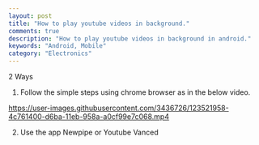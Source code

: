 ```yaml
---
layout: post
title: "How to play youtube videos in background."
comments: true
description: "How to play youtube videos in background in android."
keywords: "Android, Mobile"
category: "Electronics"
---
```


2 Ways

1) Follow the simple steps using chrome browser as in the below video.

https://user-images.githubusercontent.com/3436726/123521958-4c761400-d6ba-11eb-958a-a0cf99e7c068.mp4


2) Use the app Newpipe or Youtube Vanced
